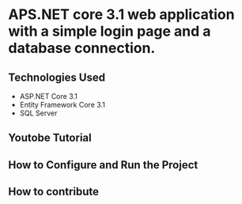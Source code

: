 # APS.NET core 3.1 web application with a simple login page and a database connection.
## Technologies Used
- ASP.NET Core 3.1
- Entity Framework Core 3.1
- SQL Server
## Youtobe Tutorial
## How to Configure and Run the Project
## How to contribute

